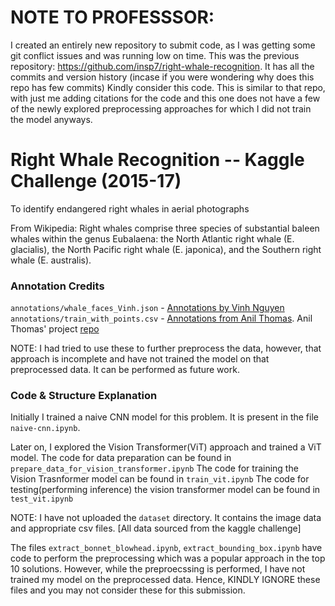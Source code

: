 # NOTE TO PROFESSSOR: 
I created an entirely new repository to submit code, as I was getting some git conflict issues and was running low on time.
This was the previous repository: https://github.com/insp7/right-whale-recognition. It has all the commits and version history (incase if you were wondering why does this repo has few commits)
Kindly consider this code. This is similar to that repo, with just me adding citations for the code and this one does not have a few of the newly explored preprocessing approaches for which I did not train the model anyways.

# Right Whale Recognition -- Kaggle Challenge (2015-17)
To identify endangered right whales in aerial photographs 

From Wikipedia:
Right whales comprise three species of substantial baleen whales within the genus Eubalaena:
the North Atlantic right whale (E. glacialis), the North Pacific right whale (E. japonica), and the Southern right whale (E. australis).

### Annotation Credits

<code>annotations/whale_faces_Vinh.json</code> - [Annotations by Vinh Nguyen](https://www.kaggle.com/competitions/noaa-right-whale-recognition/discussion/17421) <br />
<code>annotations/train_with_points.csv</code> - [Annotations from Anil Thomas](https://www.kaggle.com/competitions/noaa-right-whale-recognition/discussion/17555). Anil Thomas' project [repo](https://github.com/anlthms/whale-2015)


NOTE: I had tried to use these to further preprocess the data, however, that approach is incomplete and have not trained the model on that preprocessed data. It can be performed as future work.

### Code & Structure Explanation

Initially I trained a naive CNN model for this problem. It is present in the file <code>naive-cnn.ipynb</code>.

Later on, I explored the Vision Transformer(ViT) approach and trained a ViT model.
The code for data preparation can be found in <code>prepare_data_for_vision_transformer.ipynb</code>
The code for training the Vision Trasnformer model can be found in <code>train_vit.ipynb</code>
The code for testing(performing inference) the vision transformer model can be found in <code>test_vit.ipynb</code>

NOTE: I have not uploaded the <code>dataset</code> directory. It contains the image data and appropriate csv files. [All data sourced from the kaggle challenge]

The files <code>extract_bonnet_blowhead.ipynb</code>, <code>extract_bounding_box.ipynb</code> have code to perform the preprocessing which was a popular approach in the top 10 solutions. However, while the preproecssing is performed, I have not trained my model on the preprocessed data. Hence, KINDLY IGNORE these files and you may not consider these for this submission.


